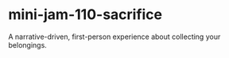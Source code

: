 # mini-jam-110-sacrifice
A narrative-driven, first-person experience about collecting your belongings.

